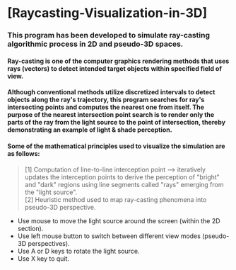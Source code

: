 # [Raycasting-Visualization-in-3D]

### This program has been developed to simulate ray-casting algorithmic process in 2D and pseudo-3D spaces.

#### Ray-casting is one of the computer graphics rendering methods that uses rays (vectors) to detect intended target objects within specified field of view.
#### Although conventional methods utilize discretized intervals to detect objects along the ray's trajectory, this program searches for ray's intersecting points and computes the nearest one from itself. The purpose of the nearest intersection point search is to render only the parts of the ray from the light source to the point of intersection, thereby demonstrating an example of light & shade perception. 

#### Some of the mathematical principles used to visualize the simulation are as follows:
> [1] Computation of line-to-line interception point --> iteratively updates the interception points to derive the perception of "bright" and "dark" regions using line segments called "rays" emerging from the "light source". \
> [2] Heuristic method used to map ray-casting phenomena into pseudo-3D perspective. 

- Use mouse to move the light source around the screen (within the 2D section).
- Use left mouse button to switch between different view modes (pseudo-3D perspectives).
- Use A or D keys to rotate the light source.
- Use X key to quit.
